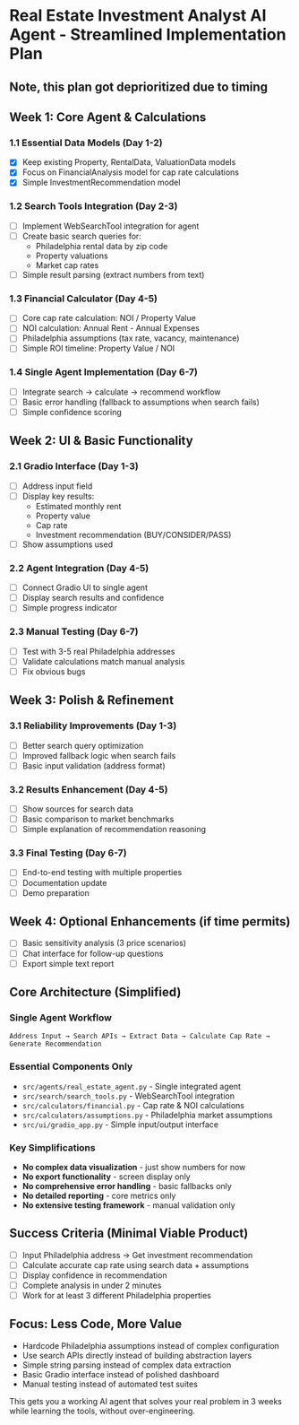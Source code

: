 # Real Estate Investment Analyst AI Agent - Streamlined Implementation Plan

## Note, this plan got deprioritized due to timing

## Week 1: Core Agent & Calculations

### 1.1 Essential Data Models (Day 1-2)
- [x] Keep existing Property, RentalData, ValuationData models
- [x] Focus on FinancialAnalysis model for cap rate calculations
- [x] Simple InvestmentRecommendation model

### 1.2 Search Tools Integration (Day 2-3)
- [ ] Implement WebSearchTool integration for agent
- [ ] Create basic search queries for:
  - Philadelphia rental data by zip code
  - Property valuations
  - Market cap rates
- [ ] Simple result parsing (extract numbers from text)

### 1.3 Financial Calculator (Day 4-5)
- [ ] Core cap rate calculation: NOI / Property Value
- [ ] NOI calculation: Annual Rent - Annual Expenses
- [ ] Philadelphia assumptions (tax rate, vacancy, maintenance)
- [ ] Simple ROI timeline: Property Value / NOI

### 1.4 Single Agent Implementation (Day 6-7)
- [ ] Integrate search → calculate → recommend workflow
- [ ] Basic error handling (fallback to assumptions when search fails)
- [ ] Simple confidence scoring

## Week 2: UI & Basic Functionality

### 2.1 Gradio Interface (Day 1-3)
- [ ] Address input field
- [ ] Display key results:
  - Estimated monthly rent
  - Property value
  - Cap rate
  - Investment recommendation (BUY/CONSIDER/PASS)
- [ ] Show assumptions used

### 2.2 Agent Integration (Day 4-5)
- [ ] Connect Gradio UI to single agent
- [ ] Display search results and confidence
- [ ] Simple progress indicator

### 2.3 Manual Testing (Day 6-7)
- [ ] Test with 3-5 real Philadelphia addresses
- [ ] Validate calculations match manual analysis
- [ ] Fix obvious bugs

## Week 3: Polish & Refinement

### 3.1 Reliability Improvements (Day 1-3)
- [ ] Better search query optimization
- [ ] Improved fallback logic when search fails
- [ ] Basic input validation (address format)

### 3.2 Results Enhancement (Day 4-5)
- [ ] Show sources for search data
- [ ] Basic comparison to market benchmarks
- [ ] Simple explanation of recommendation reasoning

### 3.3 Final Testing (Day 6-7)
- [ ] End-to-end testing with multiple properties
- [ ] Documentation update
- [ ] Demo preparation

## Week 4: Optional Enhancements (if time permits)

- [ ] Basic sensitivity analysis (3 price scenarios)
- [ ] Chat interface for follow-up questions
- [ ] Export simple text report

## Core Architecture (Simplified)

### Single Agent Workflow
```
Address Input → Search APIs → Extract Data → Calculate Cap Rate → Generate Recommendation
```

### Essential Components Only
- `src/agents/real_estate_agent.py` - Single integrated agent
- `src/search/search_tools.py` - WebSearchTool integration
- `src/calculators/financial.py` - Cap rate & NOI calculations
- `src/calculators/assumptions.py` - Philadelphia market assumptions
- `src/ui/gradio_app.py` - Simple input/output interface

### Key Simplifications
- **No complex data visualization** - just show numbers for now
- **No export functionality** - screen display only
- **No comprehensive error handling** - basic fallbacks only
- **No detailed reporting** - core metrics only
- **No extensive testing framework** - manual validation only

## Success Criteria (Minimal Viable Product)
- [ ] Input Philadelphia address → Get investment recommendation
- [ ] Calculate accurate cap rate using search data + assumptions
- [ ] Display confidence in recommendation
- [ ] Complete analysis in under 2 minutes
- [ ] Work for at least 3 different Philadelphia properties

## Focus: Less Code, More Value
- Hardcode Philadelphia assumptions instead of complex configuration
- Use search APIs directly instead of building abstraction layers
- Simple string parsing instead of complex data extraction
- Basic Gradio interface instead of polished dashboard
- Manual testing instead of automated test suites

This gets you a working AI agent that solves your real problem in 3 weeks while learning the tools, without over-engineering.